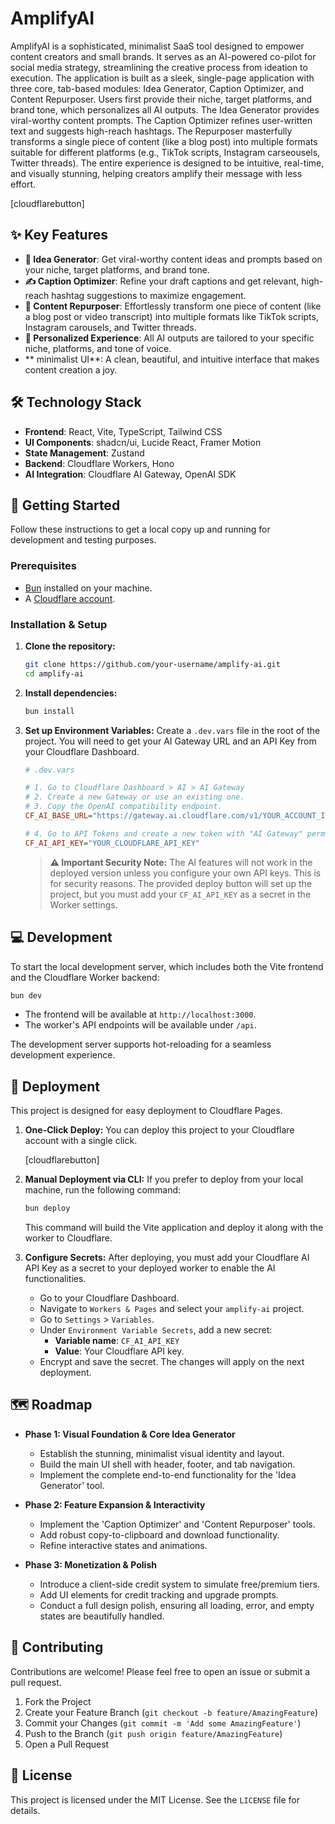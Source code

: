 # AmplifyAI

AmplifyAI is a sophisticated, minimalist SaaS tool designed to empower content creators and small brands. It serves as an AI-powered co-pilot for social media strategy, streamlining the creative process from ideation to execution. The application is built as a sleek, single-page application with three core, tab-based modules: Idea Generator, Caption Optimizer, and Content Repurposer. Users first provide their niche, target platforms, and brand tone, which personalizes all AI outputs. The Idea Generator provides viral-worthy content prompts. The Caption Optimizer refines user-written text and suggests high-reach hashtags. The Repurposer masterfully transforms a single piece of content (like a blog post) into multiple formats suitable for different platforms (e.g., TikTok scripts, Instagram carseousels, Twitter threads). The entire experience is designed to be intuitive, real-time, and visually stunning, helping creators amplify their message with less effort.

[cloudflarebutton]

## ✨ Key Features

-   **🧠 Idea Generator**: Get viral-worthy content ideas and prompts based on your niche, target platforms, and brand tone.
-   **✍️ Caption Optimizer**: Refine your draft captions and get relevant, high-reach hashtag suggestions to maximize engagement.
-   **🔄 Content Repurposer**: Effortlessly transform one piece of content (like a blog post or video transcript) into multiple formats like TikTok scripts, Instagram carousels, and Twitter threads.
-   **🎨 Personalized Experience**: All AI outputs are tailored to your specific niche, platforms, and tone of voice.
-   ** minimalist UI**: A clean, beautiful, and intuitive interface that makes content creation a joy.

## 🛠️ Technology Stack

-   **Frontend**: React, Vite, TypeScript, Tailwind CSS
-   **UI Components**: shadcn/ui, Lucide React, Framer Motion
-   **State Management**: Zustand
-   **Backend**: Cloudflare Workers, Hono
-   **AI Integration**: Cloudflare AI Gateway, OpenAI SDK

## 🚀 Getting Started

Follow these instructions to get a local copy up and running for development and testing purposes.

### Prerequisites

-   [Bun](https://bun.sh/) installed on your machine.
-   A [Cloudflare account](https://dash.cloudflare.com/sign-up).

### Installation & Setup

1.  **Clone the repository:**
    ```bash
    git clone https://github.com/your-username/amplify-ai.git
    cd amplify-ai
    ```

2.  **Install dependencies:**
    ```bash
    bun install
    ```

3.  **Set up Environment Variables:**
    Create a `.dev.vars` file in the root of the project. You will need to get your AI Gateway URL and an API Key from your Cloudflare Dashboard.

    ```ini
    # .dev.vars

    # 1. Go to Cloudflare Dashboard > AI > AI Gateway
    # 2. Create a new Gateway or use an existing one.
    # 3. Copy the OpenAI compatibility endpoint.
    CF_AI_BASE_URL="https://gateway.ai.cloudflare.com/v1/YOUR_ACCOUNT_ID/YOUR_GATEWAY_NAME/openai"

    # 4. Go to API Tokens and create a new token with "AI Gateway" permissions.
    CF_AI_API_KEY="YOUR_CLOUDFLARE_API_KEY"
    ```

    > **⚠️ Important Security Note:** The AI features will not work in the deployed version unless you configure your own API keys. This is for security reasons. The provided deploy button will set up the project, but you must add your `CF_AI_API_KEY` as a secret in the Worker settings.

## 💻 Development

To start the local development server, which includes both the Vite frontend and the Cloudflare Worker backend:

```bash
bun dev
```

-   The frontend will be available at `http://localhost:3000`.
-   The worker's API endpoints will be available under `/api`.

The development server supports hot-reloading for a seamless development experience.

## 🚀 Deployment

This project is designed for easy deployment to Cloudflare Pages.

1.  **One-Click Deploy:**
    You can deploy this project to your Cloudflare account with a single click.

    [cloudflarebutton]

2.  **Manual Deployment via CLI:**
    If you prefer to deploy from your local machine, run the following command:

    ```bash
    bun deploy
    ```

    This command will build the Vite application and deploy it along with the worker to Cloudflare.

3.  **Configure Secrets:**
    After deploying, you must add your Cloudflare AI API Key as a secret to your deployed worker to enable the AI functionalities.

    -   Go to your Cloudflare Dashboard.
    -   Navigate to `Workers & Pages` and select your `amplify-ai` project.
    -   Go to `Settings` > `Variables`.
    -   Under `Environment Variable Secrets`, add a new secret:
        -   **Variable name**: `CF_AI_API_KEY`
        -   **Value**: Your Cloudflare API key.
    -   Encrypt and save the secret. The changes will apply on the next deployment.

## 🗺️ Roadmap

-   **Phase 1: Visual Foundation & Core Idea Generator**
    -   Establish the stunning, minimalist visual identity and layout.
    -   Build the main UI shell with header, footer, and tab navigation.
    -   Implement the complete end-to-end functionality for the 'Idea Generator' tool.

-   **Phase 2: Feature Expansion & Interactivity**
    -   Implement the 'Caption Optimizer' and 'Content Repurposer' tools.
    -   Add robust copy-to-clipboard and download functionality.
    -   Refine interactive states and animations.

-   **Phase 3: Monetization & Polish**
    -   Introduce a client-side credit system to simulate free/premium tiers.
    -   Add UI elements for credit tracking and upgrade prompts.
    -   Conduct a full design polish, ensuring all loading, error, and empty states are beautifully handled.

## 🤝 Contributing

Contributions are welcome! Please feel free to open an issue or submit a pull request.

1.  Fork the Project
2.  Create your Feature Branch (`git checkout -b feature/AmazingFeature`)
3.  Commit your Changes (`git commit -m 'Add some AmazingFeature'`)
4.  Push to the Branch (`git push origin feature/AmazingFeature`)
5.  Open a Pull Request

## 📄 License

This project is licensed under the MIT License. See the `LICENSE` file for details.